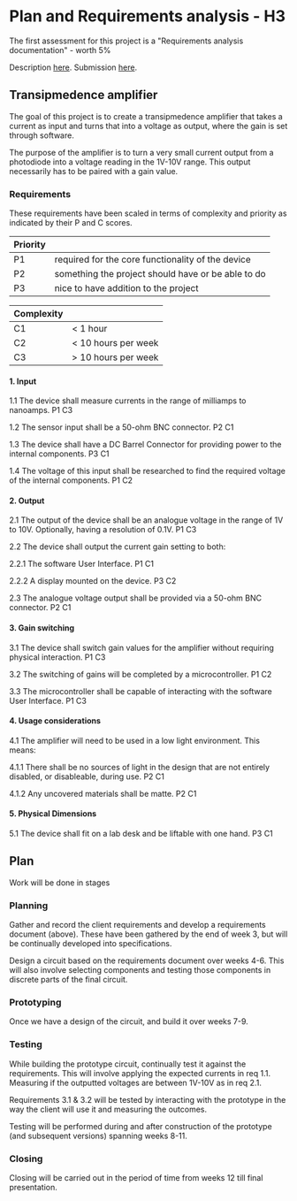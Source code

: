# Plan and Requirements analysis - H3

The first assessment for this project is a "Requirements analysis documentation" - worth 5%

Description [here](https://nuku.wgtn.ac.nz/courses/18231/pages/plan-and-requirements-analysis?module_item_id=548280).
Submission [here](https://apps.ecs.vuw.ac.nz/submit/ENGR302/Plan_and_requirements_analysis).

## Transipmedence amplifier

The goal of this project is to create a transipmedence amplifier that takes a current as input and turns that into a voltage as output, where the gain is set through software.

The purpose of the amplifier is to turn a very small current output from a photodiode into a voltage reading in the 1V-10V range. This output necessarily has to be paired with a gain value.

### Requirements

These requirements have been scaled in terms of complexity and priority as indicated by their P and C scores. 

| Priority |     | 
| ----------- | ----------- |
|   P1   |    required for the core functionality of the device    |
|   P2   |    something the project should have or be able to do    |
|   P3   |    nice to have addition to the project    |

| Complexity |     |
| ----------- | ----------- |
|   C1   |    < 1 hour    |
|   C2  |    < 10 hours per week    |
|   C3  |    > 10 hours per week    |

#### 1. Input

1.1 The device shall measure currents in the range of milliamps to nanoamps. P1 C3

1.2 The sensor input shall be a 50-ohm BNC connector. P2 C1

1.3 The device shall have a DC Barrel Connector for providing power to the internal components. P3 C1

1.4 The voltage of this input shall be researched to find the required voltage of the internal components. P1 C2

#### 2. Output

2.1 The output of the device shall be an analogue voltage in the range of 1V to 10V. Optionally, having a resolution of 0.1V. P1 C3

2.2 The device shall output the current gain setting to both:

2.2.1 The software User Interface. P1 C1

2.2.2 A display mounted on the device. P3 C2

2.3 The analogue voltage output shall be provided via a 50-ohm BNC connector. P2 C1

#### 3. Gain switching

3.1 The device shall switch gain values for the amplifier without requiring physical interaction. P1 C3

3.2 The switching of gains will be completed by a microcontroller. P1 C2

3.3 The microcontroller shall be capable of interacting with the software User Interface. P1 C3

#### 4. Usage considerations

4.1 The amplifier will need to be used in a low light environment. This means:

4.1.1 There shall be no sources of light in the design that are not entirely disabled, or disableable, during use. P2 C1

4.1.2 Any uncovered materials shall be matte. P2 C1

#### 5. Physical Dimensions

5.1 The device shall fit on a lab desk and be liftable with one hand. P3 C1

## Plan

Work will be done in stages

### Planning

Gather and record the client requirements and develop a requirements document (above). These have been gathered by the end of week 3, but will be continually developed into specifications.

Design a circuit based on the requirements document over weeks 4-6. This will also involve selecting components and testing those components in discrete parts of the final circuit.

### Prototyping

Once we have a design of the circuit, and build it over weeks 7-9.

### Testing

While building the prototype circuit, continually test it against the requirements. This will involve applying the expected currents in req 1.1. Measuring if the outputted voltages are between 1V-10V as in req 2.1.

Requirements 3.1 & 3.2 will be tested by interacting with the prototype in the way the client will use it and measuring the outcomes.

Testing will be performed during and after construction of the prototype (and subsequent versions) spanning weeks 8-11.

### Closing

Closing will be carried out in the period of time from weeks 12 till final presentation.
